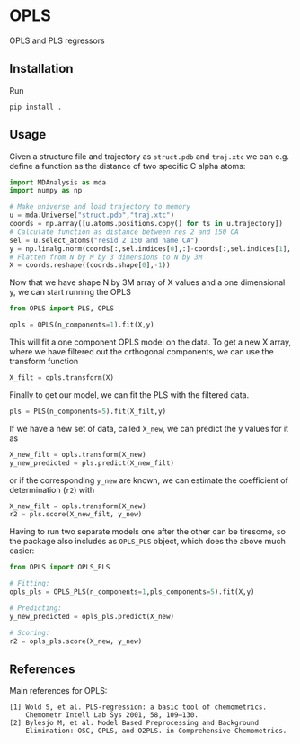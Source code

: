 # OPLS #

OPLS and PLS regressors

## Installation

Run

```
pip install .
```

## Usage

Given a structure file and trajectory as `struct.pdb` and `traj.xtc` we can e.g. define a function as the distance of two specific C alpha atoms:

```py
import MDAnalysis as mda
import numpy as np

# Make universe and load trajectory to memory
u = mda.Universe("struct.pdb","traj.xtc")
coords = np.array([u.atoms.positions.copy() for ts in u.trajectory])
# Calculate function as distance between res 2 and 150 CA
sel = u.select_atoms("resid 2 150 and name CA")
y = np.linalg.norm(coords[:,sel.indices[0],:]-coords[:,sel.indices[1],:], axis=-1)
# Flatten from N by M by 3 dimensions to N by 3M
X = coords.reshape((coords.shape[0],-1))
```

Now that we have shape N by 3M array of X values and a one dimensional y, we can start running the OPLS

```py
from OPLS import PLS, OPLS

opls = OPLS(n_components=1).fit(X,y)
```

This will fit a one component OPLS model on the data. To get a new X array, where we have filtered out the orthogonal components, we can use the transform function

```py
X_filt = opls.transform(X)
```

Finally to get our model, we can fit the PLS with the filtered data.

```py
pls = PLS(n_components=5).fit(X_filt,y)
```

If we have a new set of data, called `X_new`, we can predict the y values for it as

```py
X_new_filt = opls.transform(X_new)
y_new_predicted = pls.predict(X_new_filt)
```
or if the corresponding `y_new` are known, we can estimate the coefficient of determination (`r2`) with

```py
X_new_filt = opls.transform(X_new)
r2 = pls.score(X_new_filt, y_new)
```

Having to run two separate models one after the other can be tiresome, so the package also includes as `OPLS_PLS` object, which does the above much easier:


```py
from OPLS import OPLS_PLS

# Fitting:
opls_pls = OPLS_PLS(n_components=1,pls_components=5).fit(X,y)

# Predicting:
y_new_predicted = opls_pls.predict(X_new)

# Scoring:
r2 = opls_pls.score(X_new, y_new)
```


## References

Main references for OPLS:
    
    [1] Wold S, et al. PLS-regression: a basic tool of chemometrics.
        Chemometr Intell Lab Sys 2001, 58, 109–130.
    [2] Bylesjo M, et al. Model Based Preprocessing and Background
        Elimination: OSC, OPLS, and O2PLS. in Comprehensive Chemometrics.
